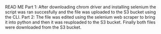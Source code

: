 READ ME 
Part 1: After downloading chrom driver and installing selenium the script was ran succesfully and the file was uploaded to the S3 bucket using the CLI.
Part 2: The file was edited using the selenium web scraper to bring it into python and then it was reuploaded to the S3 bucket.
Finally both files were downloaded from the S3 bucket.

